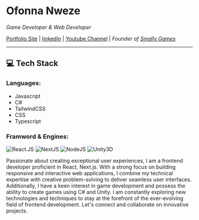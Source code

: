 # Ofonna Nweze

*Game Developer & Web Developer* <br>
<!-- *Founder of <a href="https://smallygames.com/" target="_blank">Smally Games</a>-->
[Portfolio Site](https://ofonna-n.github.io/portfolio-site/) | [linkedIn](https://www.linkedin.com/in/ofonna-nweze-2abbb9173/) | [Youtube Channel](https://www.youtube.com/@ofonna/videos) | *Founder of <a href="https://smallygames.com/" target="_blank">Smally Games</a>* 

----------------------------

## :computer: Tech Stack
### Languages: 
- Javascript 
- C#  
- TailwindCSS  
- CSS  
- Typescript <br>
### Framword & Engines: 
![React.JS](https://img.shields.io/badge/ReactJS-blue?style=flat-square&logo=React) ![NextJS](https://img.shields.io/badge/NextJS-black?style=flat-square&logo=Next.js) ![NodeJS](https://img.shields.io/badge/NodeJS-green?style=flat-square&logo=Node.js) ![Unity3D](https://img.shields.io/badge/Unity3D-grey?style=flat-square&logo=Unity)

Passionate about creating exceptional user experiences, I am a frontend developer proficient in React, Next.js. With a strong focus on building responsive and interactive web applications, I combine my technical expertise with creative problem-solving to deliver seamless user interfaces. Additionally, I have a keen interest in game development and possess the ability to create games using C# and Unity. I am constantly exploring new technologies and techniques to stay at the forefront of the ever-evolving field of frontend development. Let's connect and collaborate on innovative projects.

<!---
Ofonna-N/Ofonna-N is a ✨ special ✨ repository because its `README.md` (this file) appears on your GitHub profile.
You can click the Preview link to take a look at your changes.
--->
